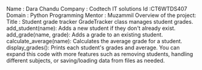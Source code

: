 Name : Dara Chandu
Company : Codtech IT solutions
Id :CT6WTDS407
Domain : Python Programming 
Mentor : Muzammil
Overview of the project:
Title : Student grade tracker 
GradeTracker class manages student grades.
add_student(name): Adds a new student if they don't already exist.
add_grade(name, grade): Adds a grade to an existing student.
calculate_average(name): Calculates the average grade for a student.
display_grades(): Prints each student's grades and average.
You can expand this code with more features such as removing students, handling different subjects, or saving/loading data from files as needed.
